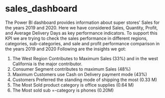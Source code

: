 # sales_dashboard
The Power BI dashboard provides information about super stores' Sales for the years 2019 and 2020.
Here we have considered Sales, Quantity, Profit, and Average Delivery Days as key performance indicators.
To support this KPI we are trying to check the sales performance in different regions, categories, sub-categories, and sale and profit performance comparison in the years 2019 and 2020
Following are the insights we got:
1.	The West Region Contributes to Maximum Sales (33%) and in the west California is the major contributor.
2.	Consumer Segment contributes to maximum Sales (48%)
3.	Maximum Customers use Cash on Delivery payment mode (43%)
4.	Customers Preferred the standing mode of shipping the most (0.33 M)
5.	The Most Sold product category is office supplies (0.64 M)
6.	The Most sold sub =-category is phones (0.20M)
